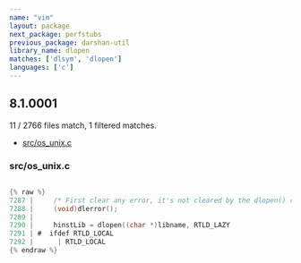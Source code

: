 ```yaml
---
name: "vim"
layout: package
next_package: perfstubs
previous_package: darshan-util
library_name: dlopen
matches: ['dlsym', 'dlopen']
languages: ['c']
---
```

## 8.1.0001
11 / 2766 files match, 1 filtered matches.

 - [src/os_unix.c](#srcos_unixc)

### src/os_unix.c

```c

{% raw %}
7287 |     /* First clear any error, it's not cleared by the dlopen() call. */
7288 |     (void)dlerror();
7289 | 
7290 |     hinstLib = dlopen((char *)libname, RTLD_LAZY
7291 | #  ifdef RTLD_LOCAL
7292 | 	    | RTLD_LOCAL
{% endraw %}

```